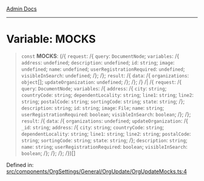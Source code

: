 [Admin Docs](/)

***

# Variable: MOCKS

> `const` **MOCKS**: (/{ `request`: /{ `query`: `DocumentNode`; `variables`: /{ `address`: `undefined`; `description`: `undefined`; `id`: `string`; `image`: `undefined`; `name`: `undefined`; `userRegistrationRequired`: `undefined`; `visibleInSearch`: `undefined`; /}; /}; `result`: /{ `data`: /{ `organizations`: `object`[]; `updateOrganization`: `undefined`; /}; /}; /} /| /{ `request`: /{ `query`: `DocumentNode`; `variables`: /{ `address`: /{ `city`: `string`; `countryCode`: `string`; `dependentLocality`: `string`; `line1`: `string`; `line2`: `string`; `postalCode`: `string`; `sortingCode`: `string`; `state`: `string`; /}; `description`: `string`; `id`: `string`; `image`: `File`; `name`: `string`; `userRegistrationRequired`: `boolean`; `visibleInSearch`: `boolean`; /}; /}; `result`: /{ `data`: /{ `organizations`: `undefined`; `updateOrganization`: /{ `_id`: `string`; `address`: /{ `city`: `string`; `countryCode`: `string`; `dependentLocality`: `string`; `line1`: `string`; `line2`: `string`; `postalCode`: `string`; `sortingCode`: `string`; `state`: `string`; /}; `description`: `string`; `name`: `string`; `userRegistrationRequired`: `boolean`; `visibleInSearch`: `boolean`; /}; /}; /}; /})[]

Defined in: [src/components/OrgSettings/General/OrgUpdate/OrgUpdateMocks.ts:4](https://github.com/PalisadoesFoundation/talawa-admin/blob/main/src/components/OrgSettings/General/OrgUpdate/OrgUpdateMocks.ts#L4)
